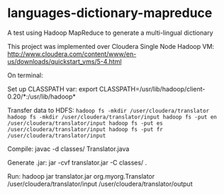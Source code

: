 # languages-dictionary-mapreduce
A test using Hadoop MapReduce to generate a multi-lingual dictionary

This project was implemented over Cloudera Single Node Hadoop VM:
http://www.cloudera.com/content/www/en-us/downloads/quickstart_vms/5-4.html

On terminal:

Set up CLASSPATH var:
export CLASSPATH=/usr/lib/hadoop/client-0.20/\*:/usr/lib/hadoop\*

Transfer data to HDFS:
`hadoop fs -mkdir /user/cloudera/translator
hadoop fs -mkdir /user/cloudera/translator/input
hadoop fs -put en /user/cloudera/translator/input
hadoop fs -put es /user/cloudera/translator/input
hadoop fs -put fr /user/cloudera/translator/input`

Compile:
javac -d classes/ Translator.java

Generate .jar:
jar -cvf translator.jar -C classes/ .

Run:
hadoop jar translator.jar org.myorg.Translator /user/cloudera/translator/input /user/cloudera/translator/output
